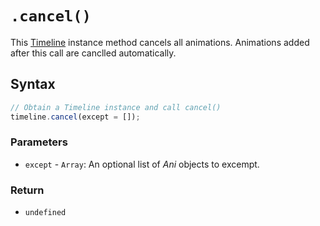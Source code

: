 # `.cancel()`
This [Timeline](..) instance method cancels all animations. Animations added after this call are canclled automatically.

## Syntax

```js
// Obtain a Timeline instance and call cancel()
timeline.cancel(except = []);
```

### Parameters
+ `except` - `Array`: An optional list of *Ani* objects to excempt.

### Return
+ `undefined`
